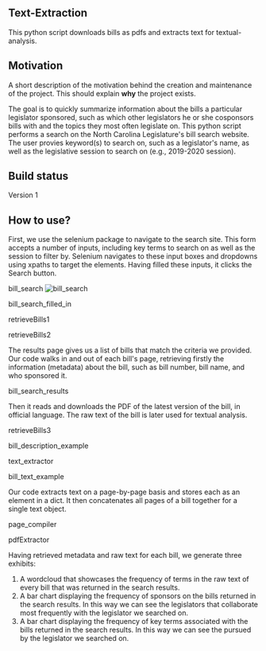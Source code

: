 ## Text-Extraction
This python script downloads bills as pdfs and extracts text for textual-analysis.

## Motivation
A short description of the motivation behind the creation and maintenance of the project. This should explain **why** the project exists.

The goal is to quickly summarize information about the bills a particular legislator sponsored, such as which other legislators he or she cosponsors bills with and the topics they most often legislate on. This python script performs a search on the North Carolina Legislature's bill search website. The user provies keyword(s) to search on, such as a legislator's name, as well as the legislative session to search on (e.g., 2019-2020 session).

## Build status
Version 1

## How to use?
First, we use the selenium package to navigate to the search site. This form accepts a number of inputs, including key terms to search on as well as the session to filter by. Selenium navigates to these input boxes and dropdowns using xpaths to target the elements. Having filled these inputs, it clicks the Search button.

bill_search
![bill_search](https://github.com/[drussel4]/[Text-Extraction]/blob/[img]/[HowToUse]/bill_search.png?raw=true)

bill_search_filled_in

retrieveBills1

retrieveBills2

The results page gives us a list of bills that match the criteria we provided. Our code walks in and out of each bill's page, retrieving firstly the information (metadata) about the bill, such as bill number, bill name, and who sponsored it.

bill_search_results

Then it reads and downloads the PDF of the latest version of the bill, in official language. The raw text of the bill is later used for textual analysis.

retrieveBills3

bill_description_example

text_extractor

bill_text_example

Our code extracts text on a page-by-page basis and stores each as an element in a dict. It then concatenates all pages of a bill together for a single text object.

page_compiler

pdfExtractor

Having retrieved metadata and raw text for each bill, we generate three exhibits:
1. A wordcloud that showcases the frequency of terms in the raw text of every bill that was returned in the search results.
2. A bar chart displaying the frequency of sponsors on the bills returned in the search results. In this way we can see the legislators that collaborate most frequently with the legislator we searched on.
3. A bar chart displaying the frequency of key terms associated with the bills returned in the search results. In this way we can see the pursued by the legislator we searched on.

